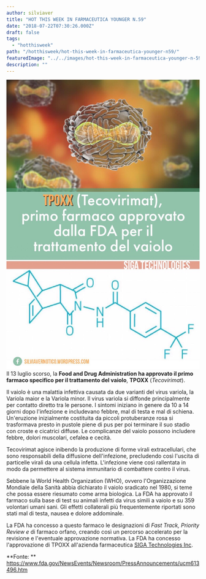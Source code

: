```yaml
---
author: silviaver
title: "HOT THIS WEEK IN FARMACEUTICA YOUNGER N.59"
date: "2018-07-22T07:30:26.000Z"
draft: false
tags:
  - "hotthisweek"
path: "/hotthisweek/hot-this-week-in-farmaceutica-younger-n59/"
featuredImage: "../../images/hot-this-week-in-farmaceutica-younger-n-59.md/img_2696.jpg"
description: ""
---
```


![](../../images/hot-this-week-in-farmaceutica-younger-n-59.md/img_2696.jpg)Il 13 luglio scorso, la **Food and Drug Administration ha approvato il primo farmaco specifico per il trattamento del vaiolo**, **TPOXX** (_Tecovirimat_).

Il vaiolo è una malattia infettiva causata da due varianti del virus variola, la Variola maior e la Variola minor. Il virus variola si diffonde principalmente per contatto diretto tra le persone. I sintomi iniziano in genere da 10 a 14 giorni dopo l'infezione e includevano febbre, mal di testa e mal di schiena. Un'eruzione inizialmente costituita da piccoli protuberanze rosa si trasformava presto in pustole piene di pus per poi terminare il suo stadio con croste e cicatrici diffuse. Le complicanze del vaiolo possono includere febbre, dolori muscolari, cefalea e cecità.

Tecovirimat agisce inibendo la produzione di forme virali extracellulari, che sono responsabili della diffusione dell'infezione, precludendo così l'uscita di particelle virali da una cellula infetta. L'infezione viene così rallentata in modo da permettere al sistema immunitario di combattere contro il virus.

Sebbene la World Health Organization (WHO), ovvero l'Organizzazione Mondiale della Sanità abbia dichiarato il vaiolo sradicato nel 1980, si teme che possa essere riesumato come arma biologica. La FDA ha approvato il farmaco sulla base di test su animali infetti da virus simili a vaiolo e su 359 volontari umani sani. Gli effetti collaterali più frequentemente riportati sono stati mal di testa, nausea e dolore addominale.

La FDA ha concesso a questo farmaco le designazioni di _Fast Track,_ _Priority Review e_ di farmaco orfano, creando così un percorso accelerato per la revisione e l'eventuale approvazione normativa. La FDA ha concesso l'approvazione di TPOXX all'azienda farmaceutica [SIGA Technologies Inc](https://www.fda.gov/downloads/AdvisoryCommittees/CommitteesMeetingMaterials/Drugs/Anti-InfectiveDrugsAdvisoryCommittee/UCM605890.pdf).

**Fonte: ** https://www.fda.gov/NewsEvents/Newsroom/PressAnnouncements/ucm613496.htm
